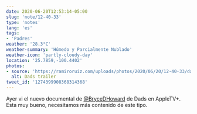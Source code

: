 ```yaml
---
date: 2020-06-20T12:53:14-05:00
slug: 'note/12-40-33'
type: 'notes'
lang: 'es'
tags:
- 'Padres'
weather: '28.3°C'
weather-summary: 'Húmedo y Parcialmente Nublado'
weather-icon: 'partly-cloudy-day'
location: '25.7859,-100.4402'
photos:
- source: 'https://ramiroruiz.com/uploads/photos/2020/06/20/12-40-33/dads-trailer.mp4'
  alt: Dads trailer
tweet_id: '1274399908368314368'
---
```

Ayer vi el nuevo documental de [@BryceDHoward](https://twitter.com/@BryceDHoward) de Dads en AppleTV+. Esta muy bueno, necesitamos más contenido de este tipo.  